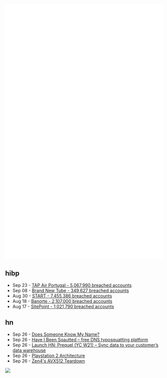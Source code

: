 ![Metrics](https://raw.githubusercontent.com/phixion/phixion/master/metrics.svg)

## hibp

<!--
for https://github.com/phixion/phixion/blob/main/.github/workflows/feeds.yml
-->
<!--START_SECTION:haveibeenpwnd-->
- Sep 23 - [TAP Air Portugal - 5,067,990 breached accounts](https://haveibeenpwned.com/PwnedWebsites#TAPAirPortugal)
- Sep 08 - [Brand New Tube - 349,627 breached accounts](https://haveibeenpwned.com/PwnedWebsites#BrandNewTube)
- Aug 30 - [START - 7,455,386 breached accounts](https://haveibeenpwned.com/PwnedWebsites#Start)
- Aug 18 - [Banorte - 2,107,000 breached accounts](https://haveibeenpwned.com/PwnedWebsites#Banorte)
- Aug 17 - [SitePoint - 1,021,790 breached accounts](https://haveibeenpwned.com/PwnedWebsites#SitePoint)
<!--END_SECTION:haveibeenpwnd-->

## hn

<!--
for https://github.com/phixion/phixion/blob/main/.github/workflows/feeds.yml
-->
<!--START_SECTION:hn-->
- Sep 26 - [Does Someone Know My Name?](https://blogs.loc.gov/now-see-hear/2022/09/does-someone-know-my-name-mystery-photos/)
- Sep 26 - [Have I Been Sqautted – free DNS typosquatting platform](https://haveibeensquatted.com/)
- Sep 26 - [Launch HN: Prequel (YC W21) – Sync data to your customer’s data warehouse](https://news.ycombinator.com/item?id=32984103)
- Sep 26 - [Playstation 2 Architecture](https://www.copetti.org/writings/consoles/playstation-2/)
- Sep 26 - [Zen4's AVX512 Teardown](https://www.mersenneforum.org/showthread.php?p=614191)
<!--END_SECTION:hn-->

<!--
for https://yhype.me
-->
![](https://hit.yhype.me/github/profile?user_id=13013670)
